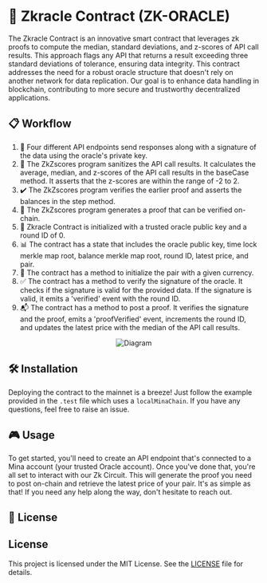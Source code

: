 # 🚀 Zkracle Contract (ZK-ORACLE)

The Zkracle Contract is an innovative smart contract that leverages zk proofs to compute the median, standard deviations, and z-scores of API call results. This approach flags any API that returns a result exceeding three standard deviations of tolerance, ensuring data integrity.
This contract addresses the need for a robust oracle structure that doesn't rely on another network for data replication. Our goal is to enhance data handling in blockchain, contributing to more secure and trustworthy decentralized applications.


## 📋 Workflow

1. 📡 Four different API endpoints send responses along with a signature of the data using the oracle's private key.
2. 🧮 The ZkZscores program sanitizes the API call results. It calculates the average, median, and z-scores of the API call results in the baseCase method. It asserts that the z-scores are within the range of -2 to 2.
3. ✔️ The ZkZscores program verifies the earlier proof and asserts the balances in the step method.
4. 📜 The ZkZscores program generates a proof that can be verified on-chain.
5. 🔐 Zkracle Contract is initialized with a trusted oracle public key and a round ID of 0.
6. 📊 The contract has a state that includes the oracle public key, time lock merkle map root, balance merkle map root, round ID, latest price, and pair.
7. 💱 The contract has a method to initialize the pair with a given currency.
8. ✅ The contract has a method to verify the signature of the oracle. It checks if the signature is valid for the provided data. If the signature is valid, it emits a 'verified' event with the round ID.
9. 📬 The contract has a method to post a proof. It verifies the signature and the proof, emits a 'proofVerified' event, increments the round ID, and updates the latest price with the median of the API call results.

<p align="center">
  <img src="https://i.postimg.cc/T2cv9bTN/Minhack.png" alt="Diagram">
</p>


## 🛠️ Installation

Deploying the contract to the mainnet is a breeze! Just follow the example provided in the `.test` file which uses a `localMinaChain`. If you have any questions, feel free to raise an issue.

## 🎮 Usage

To get started, you'll need to create an API endpoint that's connected to a Mina account (your trusted Oracle account). Once you've done that, you're all set to interact with our Zk Circuit. This will generate the proof you need to post on-chain and retrieve the latest price of your pair. It's as simple as that! If you need any help along the way, don't hesitate to reach out.


## 📄 License

## License

This project is licensed under the MIT License. See the [LICENSE](LICENSE) file for details.


